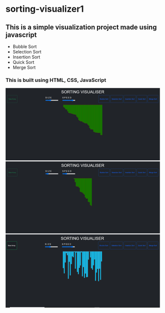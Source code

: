 # sorting-visualizer1
## This is a simple visualization project made using javascript 
- Bubble Sort 
- Selection Sort
- Insertion Sort
- Quick Sort
- Merge Sort

### This is built using HTML, CSS, JavaScript <br/>


<img src="image/img.JPG"> <br/>
<img src="image/img1.JPG"> <br/>
<img src="image/img2.JPG"> <br/>
